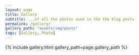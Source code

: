 ```yaml
---
layout: page
title: Gallery
subtitle: ...of all the photos used in the the blog posts
permalink: /gallery/
gallery_path: "assets/img/posts"
tags: [Gallery, Photo]
---
```



{% include gallery.html gallery_path=page.gallery_path %}
